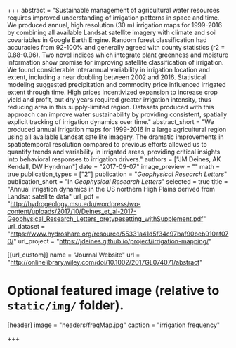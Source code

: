 +++
abstract = "Sustainable management of agricultural water resources requires improved understanding of irrigation patterns in space and time. We produced annual, high resolution (30 m) irrigation maps for 1999-2016 by combining all available Landsat satellite imagery with climate and soil covariables in Google Earth Engine. Random forest classification had accuracies from 92-100% and generally agreed with county statistics (r2 = 0.88-0.96). Two novel indices which integrate plant greenness and moisture information show promise for improving satellite classification of irrigation. We found considerable interannual variability in irrigation location and extent, including a near doubling between 2002 and 2016. Statistical modeling suggested precipitation and commodity price influenced irrigated extent through time. High prices incentivized expansion to increase crop yield and profit, but dry years required greater irrigation intensity, thus reducing area in this supply-limited region. Datasets produced with this approach can improve water sustainability by providing consistent, spatially explicit tracking of irrigation dynamics over time."
abstract_short = "We produced annual irrigation maps for 1999-2016 in a large agricultural region using all available Landsat satellite imagery. The dramatic improvements in spatiotemporal resolution compared to previous efforts allowed us to quantify trends and variability in irrigated areas, providing critical insights into behavioral responses to irrigation drivers."
authors = ["JM Deines, AK Kendall, DW Hyndman"]
date = "2017-09-07"
image_preview = ""
math = true
publication_types = ["2"]
publication = "*Geophysical Research Letters*"
publication_short = "In *Geophysical Research Letters*"
selected = true
title = "Annual irrigation dynamics in the US northern High Plains derived from Landsat satellite data"
url_pdf = "http://hydrogeology.msu.edu/wordpress/wp-content/uploads/2017/10/Deines_et_al-2017-Geophysical_Research_Letters_pretypesetting_withSupplement.pdf"
url_dataset = "https://www.hydroshare.org/resource/55331a41d5f34c97baf90beb910af070/"
url_project = "https://jdeines.github.io/project/irrigation-mapping/"

[[url_custom]]
name = "Journal Website"
url = "http://onlinelibrary.wiley.com/doi/10.1002/2017GL074071/abstract"

# Optional featured image (relative to `static/img/` folder).
[header]
image = "headers/freqMap.jpg"
caption = "irrigation frequency"

+++

